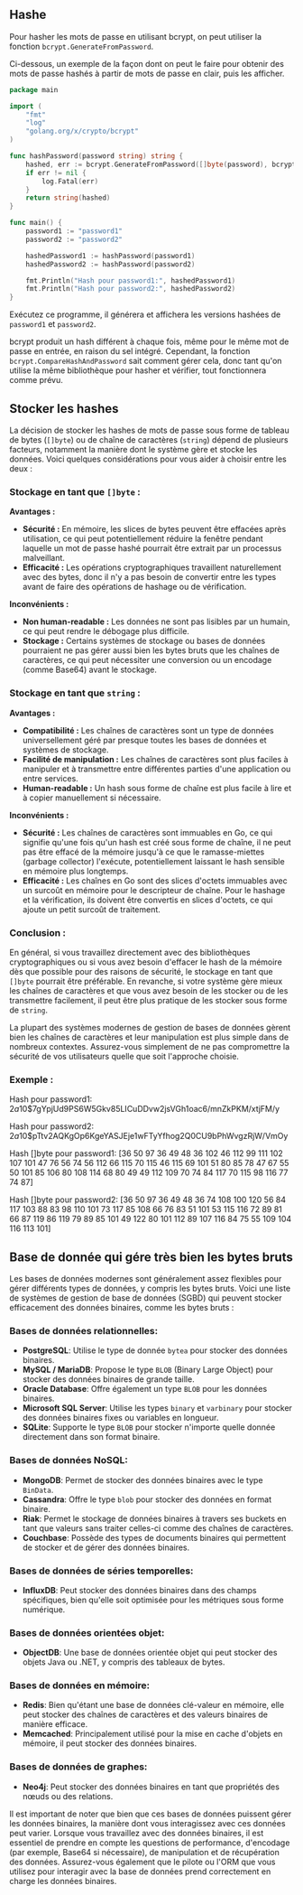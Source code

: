 ## Hashe
Pour hasher les mots de passe en utilisant bcrypt, on peut utiliser la fonction `bcrypt.GenerateFromPassword`.

Ci-dessous, un exemple de la façon dont on peut le faire pour obtenir des mots de passe hashés à partir de mots de passe en clair, puis les afficher.

```go
package main

import (
	"fmt"
	"log"
	"golang.org/x/crypto/bcrypt"
)

func hashPassword(password string) string {
	hashed, err := bcrypt.GenerateFromPassword([]byte(password), bcrypt.DefaultCost)
	if err != nil {
		log.Fatal(err)
	}
	return string(hashed)
}

func main() {
	password1 := "password1"
	password2 := "password2"

	hashedPassword1 := hashPassword(password1)
	hashedPassword2 := hashPassword(password2)

	fmt.Println("Hash pour password1:", hashedPassword1)
	fmt.Println("Hash pour password2:", hashedPassword2)
}
```

Exécutez ce programme, il générera et affichera les versions hashées de `password1` et `password2`.

bcrypt produit un hash différent à chaque fois, même pour le même mot de passe en entrée, en raison du sel intégré. Cependant, la fonction `bcrypt.CompareHashAndPassword` sait comment gérer cela, donc tant qu'on utilise la même bibliothèque pour hasher et vérifier, tout fonctionnera comme prévu.

## Stocker les hashes
La décision de stocker les hashes de mots de passe sous forme de tableau de bytes (`[]byte`) ou de chaîne de caractères (`string`) dépend de plusieurs facteurs, notamment la manière dont le système gère et stocke les données. Voici quelques considérations pour vous aider à choisir entre les deux :

### Stockage en tant que `[]byte` :

**Avantages :**

- **Sécurité :** En mémoire, les slices de bytes peuvent être effacées après utilisation, ce qui peut potentiellement réduire la fenêtre pendant laquelle un mot de passe hashé pourrait être extrait par un processus malveillant.
- **Efficacité :** Les opérations cryptographiques travaillent naturellement avec des bytes, donc il n'y a pas besoin de convertir entre les types avant de faire des opérations de hashage ou de vérification.

**Inconvénients :**

- **Non human-readable :** Les données ne sont pas lisibles par un humain, ce qui peut rendre le débogage plus difficile.
- **Stockage :** Certains systèmes de stockage ou bases de données pourraient ne pas gérer aussi bien les bytes bruts que les chaînes de caractères, ce qui peut nécessiter une conversion ou un encodage (comme Base64) avant le stockage.

### Stockage en tant que `string` :

**Avantages :**

- **Compatibilité :** Les chaînes de caractères sont un type de données universellement géré par presque toutes les bases de données et systèmes de stockage.
- **Facilité de manipulation :** Les chaînes de caractères sont plus faciles à manipuler et à transmettre entre différentes parties d'une application ou entre services.
- **Human-readable :** Un hash sous forme de chaîne est plus facile à lire et à copier manuellement si nécessaire.

**Inconvénients :**

- **Sécurité :** Les chaînes de caractères sont immuables en Go, ce qui signifie qu'une fois qu'un hash est créé sous forme de chaîne, il ne peut pas être effacé de la mémoire jusqu'à ce que le ramasse-miettes (garbage collector) l'exécute, potentiellement laissant le hash sensible en mémoire plus longtemps.
- **Efficacité :** Les chaînes en Go sont des slices d'octets immuables avec un surcoût en mémoire pour le descripteur de chaîne. Pour le hashage et la vérification, ils doivent être convertis en slices d'octets, ce qui ajoute un petit surcoût de traitement.

### Conclusion :

En général, si vous travaillez directement avec des bibliothèques cryptographiques ou si vous avez besoin d'effacer le hash de la mémoire dès que possible pour des raisons de sécurité, le stockage en tant que `[]byte` pourrait être préférable. En revanche, si votre système gère mieux les chaînes de caractères et que vous avez besoin de les stocker ou de les transmettre facilement, il peut être plus pratique de les stocker sous forme de `string`.

La plupart des systèmes modernes de gestion de bases de données gèrent bien les chaînes de caractères et leur manipulation est plus simple dans de nombreux contextes. Assurez-vous simplement de ne pas compromettre la sécurité de vos utilisateurs quelle que soit l'approche choisie.

### Exemple :

Hash pour password1: $2a$10$7gYpjUd9PS6W5Gkv85LICuDDvw2jsVGh1oac6/mnZkPKM/xtjFM/y

Hash pour password2: $2a$10$pTtv2AQKgOp6KgeYASJEje1wFTyYfhog2Q0CU9bPhWvgzRjW/VmOy

Hash []byte pour password1: [36 50 97 36 49 48 36 102 46 112 99 111 102 107 101 47 76 56 74 56 112 66 115 70 115 46 115 69 101 51 80 85 78 47 67 55 50 101 85 106 80 108 114 68 80 49 49 112 109 70 74 84 117 70 115 98 116 77 74 87]

Hash []byte pour password2: [36 50 97 36 49 48 36 74 108 100 120 56 84 117 103 88 83 98 110 101 73 117 85 108 66 76 83 51 101 53 115 116 72 89 81 66 87 119 86 119 79 89 85 101 49 122 80 101 112 89 107 116 84 75 55 109 104 116 113 101]

## Base de donnée qui gére très bien les bytes bruts

Les bases de données modernes sont généralement assez flexibles pour gérer différents types de données, y compris les bytes bruts. Voici une liste de systèmes de gestion de base de données (SGBD) qui peuvent stocker efficacement des données binaires, comme les bytes bruts :

### Bases de données relationnelles:

- **PostgreSQL**: Utilise le type de donnée `bytea` pour stocker des données binaires.
- **MySQL / MariaDB**: Propose le type `BLOB` (Binary Large Object) pour stocker des données binaires de grande taille.
- **Oracle Database**: Offre également un type `BLOB` pour les données binaires.
- **Microsoft SQL Server**: Utilise les types `binary` et `varbinary` pour stocker des données binaires fixes ou variables en longueur.
- **SQLite**: Supporte le type `BLOB` pour stocker n'importe quelle donnée directement dans son format binaire.

### Bases de données NoSQL:

- **MongoDB**: Permet de stocker des données binaires avec le type `BinData`.
- **Cassandra**: Offre le type `blob` pour stocker des données en format binaire.
- **Riak**: Permet le stockage de données binaires à travers ses buckets en tant que valeurs sans traiter celles-ci comme des chaînes de caractères.
- **Couchbase**: Possède des types de documents binaires qui permettent de stocker et de gérer des données binaires.

### Bases de données de séries temporelles:

- **InfluxDB**: Peut stocker des données binaires dans des champs spécifiques, bien qu'elle soit optimisée pour les métriques sous forme numérique.

### Bases de données orientées objet:

- **ObjectDB**: Une base de données orientée objet qui peut stocker des objets Java ou .NET, y compris des tableaux de bytes.

### Bases de données en mémoire:

- **Redis**: Bien qu'étant une base de données clé-valeur en mémoire, elle peut stocker des chaînes de caractères et des valeurs binaires de manière efficace.
- **Memcached**: Principalement utilisé pour la mise en cache d'objets en mémoire, il peut stocker des données binaires.

### Bases de données de graphes:

- **Neo4j**: Peut stocker des données binaires en tant que propriétés des nœuds ou des relations.

Il est important de noter que bien que ces bases de données puissent gérer les données binaires, la manière dont vous interagissez avec ces données peut varier. Lorsque vous travaillez avec des données binaires, il est essentiel de prendre en compte les questions de performance, d'encodage (par exemple, Base64 si nécessaire), de manipulation et de récupération des données. Assurez-vous également que le pilote ou l'ORM que vous utilisez pour interagir avec la base de données prend correctement en charge les données binaires.
